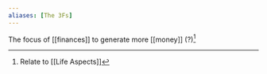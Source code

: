 ```yaml
---
aliases: [The 3Fs]
---
```


The focus of [[finances]] to generate more [[money]] (?)[^1]

[^1]: Relate to [[Life Aspects]]
